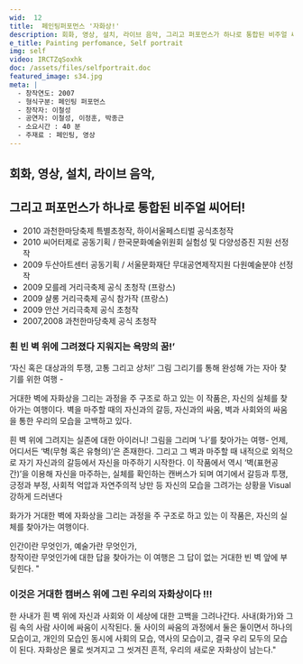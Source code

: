 ```yaml
---
wid:  12
title:  페인팅퍼포먼스 '자화상!'
description: 회화, 영상, 설치, 라이브 음악, 그리고 퍼포먼스가 하나로 통합된 비주얼 씨어터!
e_title: Painting perfomance, Self portrait
img: self
video: IRCTZqSoxhk
doc: /assets/files/selfportrait.doc
featured_image: s34.jpg
meta: |
  - 창작연도: 2007
  - 형식구분: 페인팅 퍼포먼스
  - 창작자: 이철성
  - 공연자: 이철성, 이정훈, 박종근
  - 소요시간 : 40 분
  - 주재료 : 페인팅, 영상
---
```


## 회화, 영상, 설치, 라이브 음악,

## 그리고 퍼포먼스가 하나로 통합된 비주얼 씨어터!

- 2010 과천한마당축제 특별초청작, 하이서울페스티벌 공식초청작
- 2010 씨어터제로 공동기획 / 한국문화예술위원회 실험성 및 다양성증진 지원 선정작
- 2009 두산아트센터 공동기획 / 서울문화재단 무대공연제작지원 다원예술분야 선정작
- 2009 모를레 거리극축제 공식 초청작 (프랑스)
- 2009 샬롱 거리극축제 공식 참가작 (프랑스)
- 2009 안산 거리극축제 공식 초청작
- 2007,2008 과천한마당축제 공식 초청작

### 흰 빈 벽 위에 그려졌다 지워지는 욕망의 꿈!’ 
‘자신 혹은 대상과의 투쟁, 고통 그리고 상처!’ 
그림 그리기를 통해 완성해 가는 자아 찾기를 위한 여행 - 

거대한 벽에 자화상을 그리는 과정을 주 구조로 하고 있는 이 작품은, 자신의 실체를 찾아가는 여행이다. 벽을 마주할 때의 자신과의 갈등, 자신과의 싸움, 벽과 사회와의 싸움을 통한 우리의 모습을 고백하고 있다.  

흰 벽 위에 그려지는 실존에 대한 아이러니!
그림을 그리며 ‘나’를 찾아가는 여행-
언제, 어디서든 ‘벽(무형 혹은 유형의)’은 존재한다. 그리고 그 벽과 마주할 때 내적으로 외적으로 자기 자신과의 갈등에서 자신을 마주하기 시작한다. 
이 작품에서 역시 ‘벽(표현공간)’을 이용해 자신을 마주하는, 실체를 확인하는 캔버스가 되며 여기에서 갈등과 투쟁, 긍정과 부정, 사회적 억압과 자연주의적 낭만 등 자신의 모습을 그려가는 상황을 Visual 강하게 드러낸다

화가가 거대한 벽에 자화상을 그리는 과정을 주 구조로 하고 있는 이 작품은,
자신의 실체를 찾아가는 여행이다. 

인간이란 무엇인가, 예술가란 무엇인가,  
창작이란 무엇인가에 대한 답을 찾아가는 
이 여행은 그 답이 없는 거대한 빈 벽 앞에 부딪힌다. "


### 이것은 거대한 캠버스 위에 그린 우리의 자화상이다 !!!

한 사내가 흰 벽 위에 자신과 사회와 이 세상에 대한 고백을 그려나간다. 사내(화가)와 그림 속의 사람 사이에 싸움이 시작된다. 
둘 사이의 싸움의 과정에서 둘은 둘이면서 하나의 모습이고, 개인의 모습인 동시에 사회의 모습, 역사의 모습이고, 결국 우리 모두의 모습이 된다. 
자화상은 물로 씻겨지고 그 씻겨진 흔적, 우리의 새로운 자화상이 남는다."
